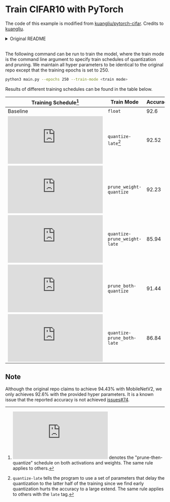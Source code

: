 # Train CIFAR10 with PyTorch

The code of this example is modified from [kuangliu/pytorch-cifar](https://github.com/kuangliu/pytorch-cifar). Credits to [kuangliu](https://github.com/kuangliu).

<details>
<summary>Original README</summary>


I'm playing with [PyTorch](http://pytorch.org/) on the CIFAR10 dataset.

## Prerequisites
- Python 3.6+
- PyTorch 1.0+

## Training
```
# Start training with: 
python main.py

# You can manually resume the training with: 
python main.py --resume --lr=0.01
```

## Accuracy
| Model             | Acc.        |
| ----------------- | ----------- |
| [VGG16](https://arxiv.org/abs/1409.1556)              | 92.64%      |
| [ResNet18](https://arxiv.org/abs/1512.03385)          | 93.02%      |
| [ResNet50](https://arxiv.org/abs/1512.03385)          | 93.62%      |
| [ResNet101](https://arxiv.org/abs/1512.03385)         | 93.75%      |
| [RegNetX_200MF](https://arxiv.org/abs/2003.13678)     | 94.24%      |
| [RegNetY_400MF](https://arxiv.org/abs/2003.13678)     | 94.29%      |
| [MobileNetV2](https://arxiv.org/abs/1801.04381)       | 94.43%      |
| [ResNeXt29(32x4d)](https://arxiv.org/abs/1611.05431)  | 94.73%      |
| [ResNeXt29(2x64d)](https://arxiv.org/abs/1611.05431)  | 94.82%      |
| [SimpleDLA](https://arxiv.org/abs/1707.064)           | 94.89%      |
| [DenseNet121](https://arxiv.org/abs/1608.06993)       | 95.04%      |
| [PreActResNet18](https://arxiv.org/abs/1603.05027)    | 95.11%      |
| [DPN92](https://arxiv.org/abs/1707.01629)             | 95.16%      |
| [DLA](https://arxiv.org/pdf/1707.06484.pdf)           | 95.47%      |


</details>

<br/>

The following command can be run to train the model, where the train mode is the command line argument to specify train schedules of quantization and pruning.  We maintain all hyper parameters to be identical to the original repo except that the training epochs is set to 250. 

```bash
python3 main.py --epochs 250 --train-mode <train mode>
```

Results of different training schedules can be found in the table below. 


| Training Schedule[^1] | Train Mode |  Accuracy |
| --- | --- | --- |
| Baseline | `float` |  92.6 |
| ![](https://latex.codecogs.com/svg.latex?Q_8%28w%2Cf%29) | `quantize-late`[^2] | 92.52 |
| ![](https://latex.codecogs.com/svg.latex?P_%7B0.5%7D%28w%29%20%5Crightarrow%20Q_%7B8%7D%28w%2C%20f%29) | `prune_weight-quantize` | 92.23 |
| ![](https://latex.codecogs.com/svg.latex?Q_%7B8%7D%28w%2C%20f%29%20%5Crightarrow%20P_%7B0.5%7D%28w%29) | `quantize-prune_weight-late` | 85.94 |
| ![](https://latex.codecogs.com/svg.latex?P_%7B0.5%7D%28w%2C%20f%29%20%5Crightarrow%20Q_%7B8%7D%28w%2C%20f%29) | `prune_both-quantize` | 91.44 |
| ![](https://latex.codecogs.com/svg.latex?Q_%7B8%7D%28w%2C%20f%29%20%5Crightarrow%20P_%7B0.5%7D%28w%2C%20f%29) | `quantize-prune_both-late` | 86.84 |




[^1]: ![](https://latex.codecogs.com/svg.latex?P_%7B0.5%7D%28w%2C%20f%29%20%5Crightarrow%20Q_%7B8%7D%28w%2C%20f%29) denotes the "prune-then-quantize" schedule on both activations and weights. The same rule applies to others.

[^2]: `quantize-late` tells the program to use a set of parameters that delay the quantization to the latter half of the training since we find early quantization hurts the accuracy to a large extend. The same rule applies to others with the `late` tag. 

## Note

Although the original repo claims to achieve 94.43% with MobileNetV2, we only achieves 92.6% with the provided hyper parameters. It is a known issue that the reported accuracy is not achieved [issues#74](https://github.com/kuangliu/pytorch-cifar/issues/74).

